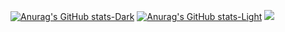 
[![Anurag's GitHub stats-Dark](https://github-readme-stats.vercel.app/api?username=bmp29&show_icons=true&theme=dark#gh-dark-mode-only)](https://github.com/bmp29/github-readme-stats#gh-dark-mode-only)
[![Anurag's GitHub stats-Light](https://github-readme-stats.vercel.app/api?username=bmp29&show_icons=true&theme=default#gh-light-mode-only)](https://github.com/bmp29/github-readme-stats#gh-light-mode-only)
<picture>
  <source
    srcset="https://github-readme-stats.vercel.app/api?username=bmp29&show_icons=true&theme=dark"
    media="(prefers-color-scheme: dark)"
  />
  <source
    srcset="https://github-readme-stats.vercel.app/api?username=bmp29&show_icons=true"
    media="(prefers-color-scheme: light), (prefers-color-scheme: no-preference)"
  />
  <img src="https://github-readme-stats.vercel.app/api?username=bmp29&show_icons=true" />
</picture>
